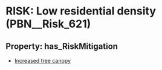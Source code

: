 # RISK: __Low residential density__ (PBN__Risk_621)

## Property: has_RiskMitigation

* [Increased tree canopy](PBN__RiskMitigation_859)

